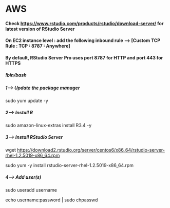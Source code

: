 # AWS
#### Check  https://www.rstudio.com/products/rstudio/download-server/ for latest version of RStudio Server
#### On EC2 instance level : add the following inbound rule --> [Custom TCP Rule : TCP : 8787 : Anywhere]
#### By default, RStudio Server Pro uses port 8787 for HTTP and port 443 for HTTPS
##### !bin/bash

##### 1--> Update the package manager
sudo yum update -y

##### 2--> Install R
sudo amazon-linux-extras install R3.4 -y

##### 3--> Install RStudio Server
wget https://download2.rstudio.org/server/centos6/x86_64/rstudio-server-rhel-1.2.5019-x86_64.rpm

sudo yum -y install rstudio-server-rhel-1.2.5019-x86_64.rpm

##### 4--> Add user(s)
sudo useradd username

echo username:password | sudo chpasswd

